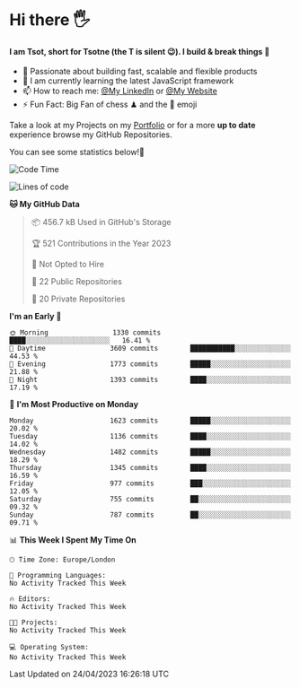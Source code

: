 # Hi there :raised_hand_with_fingers_splayed:
#### I am Tsot, short for Tsotne (the T is silent :wink:). I build & break things :space_invader:
- :telescope: Passionate about building fast, scalable and flexible products
- :seedling: I am currently learning the latest JavaScript framework 
- :mailbox: How to reach me: [@My LinkedIn](https://www.linkedin.com/in/tsotne-gvadzabia/) or [@My Website](https://tsotne.co.uk/contact)
- :zap: Fun Fact: Big Fan of chess ♟ and the 👾 emoji

Take a look at my Projects on my [Portfolio](https://tsotne.co.uk/) or for a more **up to date** experience browse my GitHub Repositories.

You can see some statistics below!:space_invader:
<!--START_SECTION:waka-->
![Code Time](http://img.shields.io/badge/Code%20Time-761%20hrs%202%20mins-blue)

![Lines of code](https://img.shields.io/badge/From%20Hello%20World%20I%27ve%20Written-4.8%20million%20lines%20of%20code-blue)

**🐱 My GitHub Data** 

> 📦 456.7 kB Used in GitHub's Storage 
 > 
> 🏆 521 Contributions in the Year 2023
 > 
> 🚫 Not Opted to Hire
 > 
> 📜 22 Public Repositories 
 > 
> 🔑 20 Private Repositories 
 > 
**I'm an Early 🐤** 

```text
🌞 Morning                1330 commits        ████░░░░░░░░░░░░░░░░░░░░░   16.41 % 
🌆 Daytime                3609 commits        ███████████░░░░░░░░░░░░░░   44.53 % 
🌃 Evening                1773 commits        █████░░░░░░░░░░░░░░░░░░░░   21.88 % 
🌙 Night                  1393 commits        ████░░░░░░░░░░░░░░░░░░░░░   17.19 % 
```
📅 **I'm Most Productive on Monday** 

```text
Monday                   1623 commits        █████░░░░░░░░░░░░░░░░░░░░   20.02 % 
Tuesday                  1136 commits        ████░░░░░░░░░░░░░░░░░░░░░   14.02 % 
Wednesday                1482 commits        █████░░░░░░░░░░░░░░░░░░░░   18.29 % 
Thursday                 1345 commits        ████░░░░░░░░░░░░░░░░░░░░░   16.59 % 
Friday                   977 commits         ███░░░░░░░░░░░░░░░░░░░░░░   12.05 % 
Saturday                 755 commits         ██░░░░░░░░░░░░░░░░░░░░░░░   09.32 % 
Sunday                   787 commits         ██░░░░░░░░░░░░░░░░░░░░░░░   09.71 % 
```


📊 **This Week I Spent My Time On** 

```text
🕑︎ Time Zone: Europe/London

💬 Programming Languages: 
No Activity Tracked This Week

🔥 Editors: 
No Activity Tracked This Week

🐱‍💻 Projects: 
No Activity Tracked This Week

💻 Operating System: 
No Activity Tracked This Week
```


 Last Updated on 24/04/2023 16:26:18 UTC
<!--END_SECTION:waka-->
